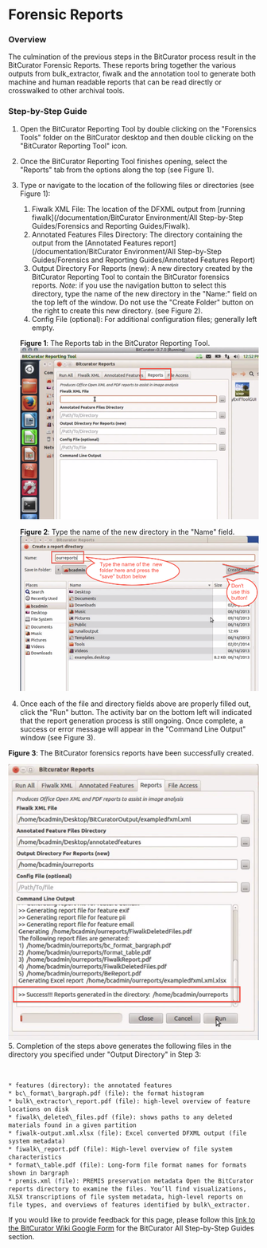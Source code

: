 Forensic Reports
================





### Overview

The culmination of the previous steps in the BitCurator process result in the BitCurator Forensic Reports. These reports bring together the various outputs from bulk\_extractor, fiwalk and the annotation tool to generate both machine and human readable reports that can be read directly or crosswalked to other archival tools.

### Step-by-Step Guide

1. Open the BitCurator Reporting Tool by double clicking on the "Forensics Tools" folder on the BitCurator desktop and then double clicking on the "BitCurator Reporting Tool" icon.
2. Once the BitCurator Reporting Tool finishes opening, select the "Reports" tab from the options along the top (see Figure 1).
3. Type or navigate to the location of the following files or directories (see Figure 1):


	1. Fiwalk XML File: The location of the DFXML output from [running fiwalk](/documentation/BitCurator Environment/All Step-by-Step Guides/Forensics and Reporting Guides/Fiwalk).
	2. Annotated Features Files Directory: The directory containing the output from the [Annotated Features report](/documentation/BitCurator Environment/All Step-by-Step Guides/Forensics and Reporting Guides/Annotated Features Report)
	3. Output Directory For Reports (new): A new directory created by the BitCurator Reporting Tool to contain the BitCurator forensics reports. *Note*: if you use the navigation button to select this directory, type the name of the new directory in the "Name:" field on the top left of the window. Do not use the "Create Folder" button on the right to create this new directory. (see Figure 2).
	4. Config File (optional): For additional configuration files; generally left empty.  
	  
	**Figure 1**: The Reports tab in the BitCurator Reporting Tool.  
	![reports1.png](attachments/reports1.png)  
	  
	**Figure 2**: Type the name of the new directory in the "Name" field.  
	![reports2.png](attachments/reports2.png)
4. Once each of the file and directory fields above are properly filled out, click the "Run" button. The activity bar on the bottom left will indicated that the report generation process is still ongoing. Once complete, a success or error message will appear in the "Command Line Output" window (see Figure 3).

**Figure 3**: The BitCurator forensics reports have been successfully created.

![reports3.png](attachments/reports3.png)
5. Completion of the steps above generates the following files in the directory you specified under "Output Directory" in Step 3:

 


	* features (directory): the annotated features
	* bc\_format\_bargraph.pdf (file): the format histogram
	* bulk\_extractor\_report.pdf (file): high-level overview of feature locations on disk
	* fiwalk\_deleted\_files.pdf (file): shows paths to any deleted materials found in a given partition
	* fiwalk-output.xml.xlsx (file): Excel converted DFXML output (file system metadata)
	* fiwalk\_report.pdf (file): High-level overview of file system characteristics
	* format\_table.pdf (file): Long-form file format names for formats shown in bargraph
	* premis.xml (file): PREMIS preservation metadata Open the BitCurator reports directory to examine the files. You’ll find visualizations, XLSX transcriptions of file system metadata, high-level reports on file types, and overviews of features identified by bulk\_extractor.






 If you would like to provide feedback for this page, please follow this [link to the BitCurator Wiki Google Form](https://docs.google.com/forms/d/e/1FAIpQLSelmRx1VmgDEg3dU5_8cXZy9MZ5v8_sAl-Ur2nPFLAi6Lvu2w/viewform?usp=sf_link) for the BitCurator All Step-by-Step Guides section.


